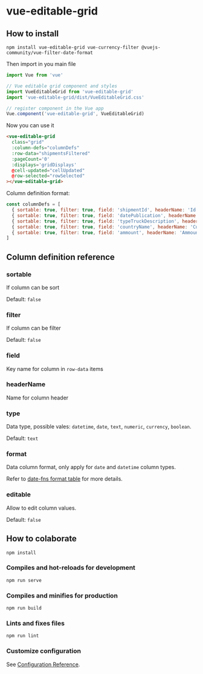 # vue-editable-grid

## How to install

```
npm install vue-editable-grid vue-currency-filter @vuejs-community/vue-filter-date-format
```

Then import in you main file

```js
import Vue from 'vue'

// Vue editable grid component and styles
import VueEditableGrid from 'vue-editable-grid'
import 'vue-editable-grid/dist/VueEditableGrid.css'

// register component in the Vue app
Vue.component('vue-editable-grid', VueEditableGrid)
```

Now you can use it
```html
<vue-editable-grid
  class="grid"
  :column-defs="columnDefs"
  :row-data="shipmentsFiltered"
  :pageCount='0'
  :displays='gridDisplays'
  @cell-updated="cellUpdated"
  @row-selected="rowSelected"
></vue-editable-grid>
```
Column definition format:
```js
const columnDefs = [
  { sortable: true, filter: true, field: 'shipmentId', headerName: 'Id' },
  { sortable: true, filter: true, field: 'datePublication', headerName: 'Date Publication', type: 'datetime', format: 'MMM dd, yyyy' },
  { sortable: true, filter: true, field: 'typeTruckDescription', headerName: 'Truck' },
  { sortable: true, filter: true, field: 'countryName', headerName: 'Cuty' },
  { sortable: true, filter: true, field: 'ammount', headerName: 'Ammount', type: 'currency' }
]
```

## Column definition reference

### sortable
If column can be sort

Default: `false`

### filter
If column can be filter

Default: `false`

### field
Key name for column in `row-data` items

### headerName
Name for column header

### type
Data type, possible vales: `datetime`, `date`, `text`, `numeric`, `currency`, `boolean`.

Default: `text`

### format
Data column format, only apply for `date` and `datetime` column types.

Refer to [date-fns format table](https://date-fns.org/v2.14.0/docs/format) for more details.

### editable
Allow to edit column values.

Default: `false`

## How to colaborate
```
npm install
```

### Compiles and hot-reloads for development
```
npm run serve
```

### Compiles and minifies for production
```
npm run build
```

### Lints and fixes files
```
npm run lint
```

### Customize configuration
See [Configuration Reference](https://cli.vuejs.org/config/).
